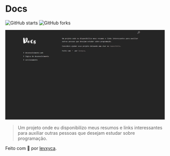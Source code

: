 # Docs

![GitHub starts](https://img.shields.io/github/stars/levxyca/docs?style=for-the-badge)
![GitHub forks](https://img.shields.io/github/forks/levxyca/docs?style=for-the-badge)

<img src="./static/exemplo.png" alt="exemplo imagem">

> Um projeto onde eu disponibilizo meus resumos e links interessantes para auxiliar outras pessoas que desejam estudar sobre programação.

Feito com 🖤 por [levxyca](https://links.levxyca.codes/).